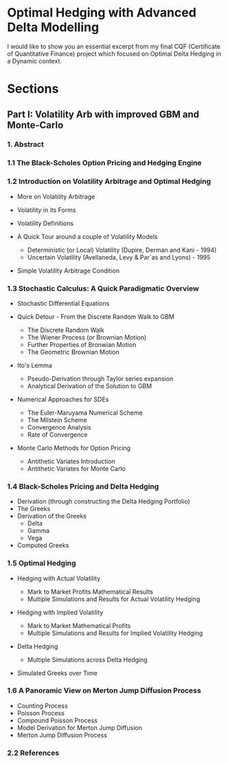 
# Optimal Hedging with Advanced Delta Modelling

I would like to show you an essential excerpt from my final CQF (Certificate of Quantitative Finance) project which focused on Optimal Delta Hedging in a Dynamic context. 



# Sections

## Part I: Volatility Arb with improved GBM and Monte-Carlo


### 1.  Abstract

### 1.1 The Black-Scholes Option Pricing and Hedging Engine

### 1.2 Introduction on Volatility Arbitrage and Optimal Hedging

- More on Volatility Arbitrage

-  Volatility in its Forms

- Volatility Definitions

- A Quick Tour around a couple of Volatility Models

     - Deterministic (or Local) Volatility (Dupire, Derman and Kani - 1994)
     - Uncertain Volatility (Avellaneda, Levy & Par´as and Lyons) - 1995

- Simple Volatility Arbitrage Condition

### 1.3 Stochastic Calculus: A Quick Paradigmatic Overview

- Stochastic Differential Equations

- Quick Detour - From the Discrete Random Walk to GBM

     - The Discrete Random Walk
     - The Wiener Process (or Brownian Motion)
     - Further Properties of Bronwian Motion
     - The Geometric Brownian Motion 

- Ito's Lemma

     - Pseudo-Derivation through Taylor series expansion
     - Analytical Derivation of the Solution to GBM

- Numerical Approaches for SDEs

     - The Euler-Maruyama Numerical Scheme
     - The Milstein Scheme
     - Convergence Analysis
     - Rate of Convergence
     
- Monte Carlo Methods for Option Pricing
     - Antithetic Variates Introduction
     - Antithetic Variates for Monte Carlo
     
     
### 1.4 Black-Scholes Pricing and Delta Hedging

- Derivation (through constructing the Delta Hedging Portfolio)
- The Greeks
- Derivation of the Greeks
     - Delta
     - Gamma
     - Vega
- Computed Greeks 
     
     
### 1.5  Optimal Hedging

- Hedging with Actual Volatility
     - Mark to Market Profits Mathematical Results  
     - Multiple Simulations and Results for Actual Volatility Hedging 
     
    
- Hedging with Implied Volatility
     - Mark to Market Mathematical Profits 
     - Multiple Simulations and Results for Implied Volatility Hedging 

- Delta Hedging
     - Multiple Simulations across Delta Hedging

- Simulated Greeks over Time

### 1.6 A Panoramic View on Merton Jump Diffusion Process

- Counting Process
- Poisson Process
- Compound Poisson Process
- Model Derivation for Merton Jump Diffusion
- Merton Jump Diffusion Process


### 2.2 References
